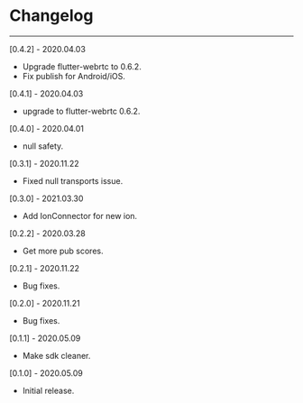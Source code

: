 # Changelog

--------------------------------------------
[0.4.2] - 2020.04.03

* Upgrade flutter-webrtc to 0.6.2.
* Fix publish for Android/iOS.

[0.4.1] - 2020.04.03

* upgrade to flutter-webrtc 0.6.2.

[0.4.0] - 2020.04.01

* null safety.

[0.3.1] - 2020.11.22

* Fixed null transports issue.

[0.3.0] - 2021.03.30

* Add IonConnector for new ion.

[0.2.2] - 2020.03.28

* Get more pub scores.

[0.2.1] - 2020.11.22

* Bug fixes.

[0.2.0] - 2020.11.21

* Bug fixes.

[0.1.1] - 2020.05.09

* Make sdk cleaner.

[0.1.0] - 2020.05.09

* Initial release.
